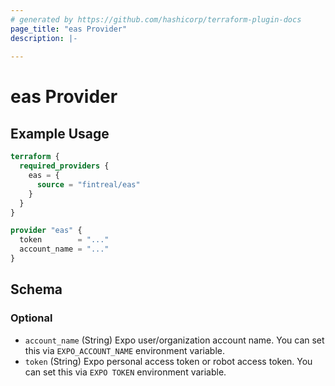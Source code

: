 ```yaml
---
# generated by https://github.com/hashicorp/terraform-plugin-docs
page_title: "eas Provider"
description: |-
  
---
```


# eas Provider



## Example Usage

```terraform
terraform {
  required_providers {
    eas = {
      source = "fintreal/eas"
    }
  }
}

provider "eas" {
  token        = "..."
  account_name = "..."
}
```

<!-- schema generated by tfplugindocs -->
## Schema

### Optional

- `account_name` (String) Expo user/organization account name. You can set this via `EXPO_ACCOUNT_NAME` environment variable.
- `token` (String) Expo personal access token or robot access token. You can set this via `EXPO TOKEN` environment variable.
